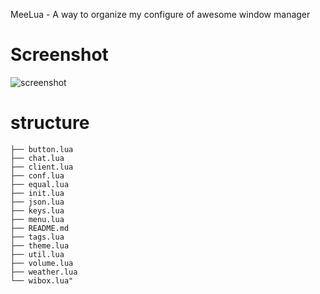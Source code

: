 MeeLua - A way to organize my configure of awesome window manager
# Screenshot
![screenshot](https://raw.github.com/sylvester/meelua/master/screenshot.png)

# structure

    ├── button.lua
    ├── chat.lua
    ├── client.lua
    ├── conf.lua
    ├── equal.lua
    ├── init.lua
    ├── json.lua
    ├── keys.lua
    ├── menu.lua
    ├── README.md
    ├── tags.lua
    ├── theme.lua
    ├── util.lua
    ├── volume.lua
    ├── weather.lua
    └── wibox.lua"
